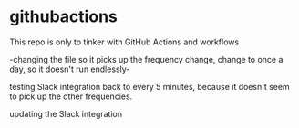 # githubactions

This repo is only to tinker with GitHub Actions and workflows

-changing the file so it picks up the frequency change, change to once a day, so it doesn't run endlessly-

testing Slack integration
back to every 5 minutes, because it doesn't seem to pick up the other frequencies.

updating the Slack integration
